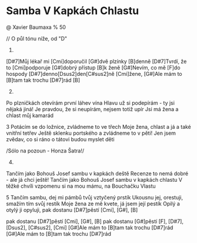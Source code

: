# Samba V Kapkách Chlastu
@ Xavier Baumaxa
% 50

// O půl tónu níže, od "D"

1.
[D#7]Můj lékař mi [Cmi]doporučil [G#]dvě plzínky [B]denně
[D#7]Tvrdí, že to [Cmi]podporuje [G#]dobrý přístup [B]k ženě
[G#]Nevím, co mě [F]do hospody [D#7]denno[Dsus2]den[C#sus2]ně [Cmi]žene,
[G#]Ale mám to [B]tam tak trochu [D#7]rád [B]

2.
Po plzničkách otevírám první láhev vína
Hlavu už si podepírám - ty jsi nějaká jiná!
Je pravdou, že si neupírám, nejsem totiž upír
Jsi má žena a chlast můj kamarád

3
Potácím se do ložnice, zvládneme to ve třech
Moje žena, chlast a já a také vnitřní tetřev
Ještě sklenku portského a zvládneme to v pěti!
Jen jsem zvědav, co si ráno o tátovi budou myslet děti

/Sólo na pozoun - Honza Šatra!/

4.
Tančím jako Bohouš Josef sambu v kapkách deště
Recenze to nemá dobré - ale já chci ještě!
Tančím jako Bohouš Josef sambu v kapkách chlastu
V těžké chvíli vzpomenu si na mou mámu, na Bouchačku Vlastu

5
Tančím sambu, dej mi pámbů tvůj vztyčený prstík
Ukousnu jej, orestuji, smažím tím svůj restík
Moje žena ze mě kvete, já jsem její pestík
Opilý a otylý ji opyluji, pak dostanu [D#7]pěstí [Cmi], [G#], [B]

pak dostanu [D#7]pěstí [Cmi], [G#], [B]
pak dostanu [G#]pěstí [F], [D#7], [Dsus2], [C#sus2], [Cmi]
[G#]Ale mám to [B]tam tak trochu [D#7]rád
[G#]Ale mám to [B]tam tak trochu [D#7]rád